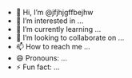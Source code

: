 - 👋 Hi, I’m @jfjhjgffbejhw
- 👀 I’m interested in ...
- 🌱 I’m currently learning ...
- 💞️ I’m looking to collaborate on ...
- 📫 How to reach me ...
- 😄 Pronouns: ...
- ⚡ Fun fact: ...

<!---
jfjhjgffbejhw/jfjhjgffbejhw is a ✨ special ✨ repository because its `README.md` (this file) appears on your GitHub profile.
You can click the Preview link to take a look at your changes.
--->
